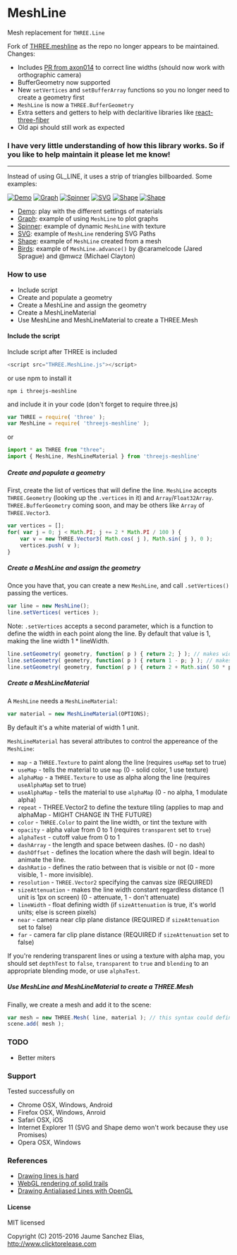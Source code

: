 # MeshLine
Mesh replacement for ```THREE.Line```

Fork of [THREE.meshline](https://github.com/spite/THREE.MeshLine) as the repo no longer appears to be maintained.
Changes:
 * Includes [PR from axon014](https://github.com/spite/THREE.MeshLine/pull/73) to correct line widths (should now work with orthographic camera)
 * BufferGeometry now supported
 * New ```setVertices``` and ```setBufferArray``` functions so you no longer need to create a geometry first
 * ```MeshLine``` is now a ```THREE.BufferGeometry```
 * Extra setters and getters to help with declaritive libraries like [react-three-fiber](https://github.com/react-spring/react-three-fiber)
 * Old api should still work as expected

### I have very little understanding of how this library works. So if you like to help maintain it please let me know! ###

---
Instead of using GL_LINE, it uses a strip of triangles billboarded. Some examples:

[![Demo](screenshots/demo.jpg)](https://www.clicktorelease.com/code/THREE.MeshLine/demo/index.html)
[![Graph](screenshots/graph.jpg)](https://www.clicktorelease.com/code/THREE.MeshLine/demo/graph.html)
[![Spinner](screenshots/spinner.jpg)](https://www.clicktorelease.com/code/THREE.MeshLine/demo/spinner.html)
[![SVG](screenshots/svg.jpg)](https://www.clicktorelease.com/code/THREE.MeshLine/demo/svg.html)
[![Shape](screenshots/shape.jpg)](https://www.clicktorelease.com/code/THREE.MeshLine/demo/shape.html)
[![Shape](screenshots/birds.jpg)](https://www.clicktorelease.com/code/THREE.MeshLine/demo/birds.html)

* [Demo](https://www.clicktorelease.com/code/THREE.MeshLine/demo/index.html): play with the different settings of materials
* [Graph](https://www.clicktorelease.com/code/THREE.MeshLine/demo/graph.html): example of using ```MeshLine``` to plot graphs
* [Spinner](https://www.clicktorelease.com/code/THREE.MeshLine/demo/spinner.html): example of dynamic ```MeshLine``` with texture
* [SVG](https://www.clicktorelease.com/code/THREE.MeshLine/demo/svg.html): example of ```MeshLine``` rendering SVG Paths
* [Shape](https://www.clicktorelease.com/code/THREE.MeshLine/demo/shape.html): example of ```MeshLine``` created from a mesh
* [Birds](https://www.clicktorelease.com/code/THREE.MeshLine/demo/birds.html): example of ```MeshLine.advance()``` by @caramelcode (Jared Sprague) and @mwcz (Michael Clayton)

### How to use ####

* Include script
* Create and populate a geometry
* Create a MeshLine and assign the geometry
* Create a MeshLineMaterial
* Use MeshLine and MeshLineMaterial to create a THREE.Mesh

#### Include the script ####

Include script after THREE is included
```js
<script src="THREE.MeshLine.js"></script>
```
or use npm to install it
```
npm i threejs-meshline
```
and include it in your code (don't forget to require three.js)
```js
var THREE = require( 'three' );
var MeshLine = require( 'threejs-meshline' );
```
or
```js
import * as THREE from "three";
import { MeshLine, MeshLineMaterial } from 'threejs-meshline'
```

##### Create and populate a geometry #####

First, create the list of vertices that will define the line. ```MeshLine``` accepts ```THREE.Geometry``` (looking up the ```.vertices``` in it) and ```Array```/```Float32Array```. ```THREE.BufferGeometry``` coming soon, and may be others like ```Array``` of ```THREE.Vector3```.

```js
var vertices = [];
for( var j = 0; j < Math.PI; j += 2 * Math.PI / 100 ) {
	var v = new THREE.Vector3( Math.cos( j ), Math.sin( j ), 0 );
	vertices.push( v );
}
```

##### Create a MeshLine and assign the geometry #####

Once you have that, you can create a new ```MeshLine```, and call ```.setVertices()``` passing the vertices.

```js
var line = new MeshLine();
line.setVertices( vertices );
```

Note: ```.setVertices``` accepts a second parameter, which is a function to define the width in each point along the line. By default that value is 1, making the line width 1 * lineWidth.

```js
line.setGeometry( geometry, function( p ) { return 2; } ); // makes width 2 * lineWidth
line.setGeometry( geometry, function( p ) { return 1 - p; } ); // makes width taper
line.setGeometry( geometry, function( p ) { return 2 + Math.sin( 50 * p ); } ); // makes width sinusoidal
```

##### Create a MeshLineMaterial #####

A ```MeshLine``` needs a ```MeshLineMaterial```:

```js
var material = new MeshLineMaterial(OPTIONS);
```

By default it's a white material of width 1 unit.

```MeshLineMaterial``` has several attributes to control the appereance of the ```MeshLine```:

* ```map``` - a ```THREE.Texture``` to paint along the line (requires ```useMap``` set to true)
* ```useMap``` - tells the material to use ```map``` (0 - solid color, 1 use texture)
* ```alphaMap``` - a ```THREE.Texture``` to use as alpha along the line (requires ```useAlphaMap``` set to true)
* ```useAlphaMap``` - tells the material to use ```alphaMap``` (0 - no alpha, 1 modulate alpha)
* ```repeat``` - THREE.Vector2 to define the texture tiling (applies to map and alphaMap - MIGHT CHANGE IN THE FUTURE)
* ```color``` - ```THREE.Color``` to paint the line width, or tint the texture with
* ```opacity``` - alpha value from 0 to 1 (requires ```transparent``` set to ```true```)
* ```alphaTest``` - cutoff value from 0 to 1
* ```dashArray``` - the length and space between dashes. (0 - no dash)
* ```dashOffset``` - defines the location where the dash will begin. Ideal to animate the line.
* ```dashRatio``` - defines the ratio between that is visible or not (0 - more visible, 1 - more invisible).
* ```resolution``` - ```THREE.Vector2``` specifying the canvas size (REQUIRED)
* ```sizeAttenuation``` - makes the line width constant regardless distance (1 unit is 1px on screen) (0 - attenuate, 1 - don't attenuate)
* ```lineWidth``` - float defining width (if ```sizeAttenuation``` is true, it's world units; else is screen pixels)
* ```near``` - camera near clip plane distance  (REQUIRED if ```sizeAttenuation``` set to false)
* ```far``` - camera far clip plane distance  (REQUIRED if ```sizeAttenuation``` set to false)

If you're rendering transparent lines or using a texture with alpha map, you should set ```depthTest``` to ```false```, ```transparent``` to ```true``` and ```blending``` to an appropriate blending mode, or use ```alphaTest```.

##### Use MeshLine and MeshLineMaterial to create a THREE.Mesh #####

Finally, we create a mesh and add it to the scene:

```js
var mesh = new THREE.Mesh( line, material ); // this syntax could definitely be improved!
scene.add( mesh );
```

### TODO ###

* Better miters

### Support ###

Tested successfully on

* Chrome OSX, Windows, Android
* Firefox OSX, Windows, Anroid
* Safari OSX, iOS
* Internet Explorer 11 (SVG and Shape demo won't work because they use Promises)
* Opera OSX, Windows

### References ###

* [Drawing lines is hard](http://mattdesl.svbtle.com/drawing-lines-is-hard)
* [WebGL rendering of solid trails](http://codeflow.org/entries/2012/aug/05/webgl-rendering-of-solid-trails/)
* [Drawing Antialiased Lines with OpenGL](https://www.mapbox.com/blog/drawing-antialiased-lines/)

#### License ####

MIT licensed

Copyright (C) 2015-2016 Jaume Sanchez Elias, http://www.clicktorelease.com
